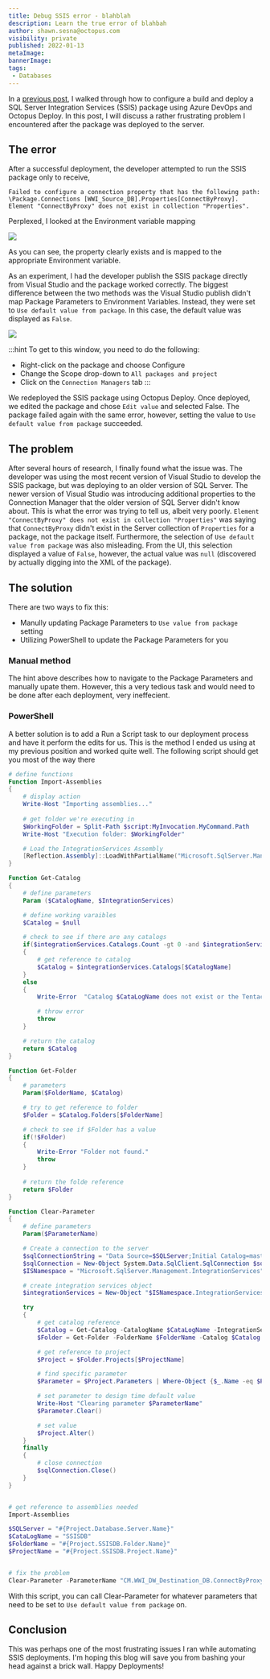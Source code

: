 ```yaml
---
title: Debug SSIS error - blahblah
description: Learn the true error of blahbah
author: shawn.sesna@octopus.com
visibility: private
published: 2022-01-13
metaImage: 
bannerImage: 
tags:
 - Databases
---
```


In a [previous post](https://octopus.com/blog/deploying-ssis), I walked through how to configure a build and deploy a SQL Server Integration Services (SSIS) package using Azure DevOps and Octopus Deploy.  In this post, I will discuss a rather frustrating problem I encountered after the package was deployed to the server.

## The error
After a successful deployment, the developer attempted to run the SSIS package only to receive,

```
Failed to configure a connection property that has the following path: \Package.Connections [WWI_Source_DB].Properties[ConnectByProxy]. Element "ConnectByProxy" does not exist in collection "Properties".
```

Perplexed, I looked at the Environment variable mapping

![](ssis-environment-mapping.png)

As you can see, the property clearly exists and is mapped to the appropriate Environment variable.

As an experiment, I had the developer publish the SSIS package directly from Visual Studio and the package worked correctly.  The biggest difference between the two methods was the Visual Studio publish didn't map Package Parameters to Environment Variables.  Instead, they were set to `Use default value from package`.  In this case, the default value was displayed as `False`.

![](ssis-package-parameter.png)

:::hint
To get to this window, you need to do the following:
- Right-click on the package and choose Configure
- Change the Scope drop-down to `All packages and project`
- Click on the `Connection Managers` tab
:::

We redeployed the SSIS package using Octopus Deploy.  Once deployed, we edited the package and chose `Edit value` and selected False.  The package failed again with the same error, however, setting the value to `Use default value from package` succeeded.

## The problem
After several hours of research, I finally found what the issue was.  The developer was using the most recent version of Visual Studio to develop the SSIS package, but was deploying to an older version of SQL Server.  The newer version of Visual Studio was introducing additional properties to the Connection Manager that the older version of SQL Server didn't know about.  This is what the error was trying to tell us, albeit very poorly.  `Element "ConnectByProxy" does not exist in collection "Properties"` was saying that `ConnectByProxy` didn't exist in the Server collection of `Properties` for a package, not the package itself.  Furthermore, the selection of `Use default value from package` was also misleading.  From the UI, this selection displayed a value of `False`, however, the actual value was `null` (discovered by actually digging into the XML of the package).

## The solution
There are two ways to fix this:
- Manully updating Package Parameters to `Use value from package` setting
- Utilizing PowerShell to update the Package Parameters for you

### Manual method
The hint above describes how to navigate to the Package Parameters and manually upate them.  However, this a very tedious task and would need to be done after each deployment, very ineffecient.

### PowerShell
A better solution is to add a Run a Script task to our deployment process and have it perform the edits for us.  This is the method I ended us using at my previous position and worked quite well.  The following script should get you most of the way there

```PowerShell
# define functions
Function Import-Assemblies
{
    # display action
    Write-Host "Importing assemblies..."
    
    # get folder we're executing in
    $WorkingFolder = Split-Path $script:MyInvocation.MyCommand.Path
    Write-Host "Execution folder: $WorkingFolder"

    # Load the IntegrationServices Assembly
    [Reflection.Assembly]::LoadWithPartialName("Microsoft.SqlServer.Management.IntegrationServices") | Out-Null # Out-Null supresses a message that would normally be displayed saying it loaded out of GAC
}

Function Get-Catalog
{
    # define parameters
    Param ($CatalogName, $IntegrationServices)

    # define working varaibles
    $Catalog = $null

    # check to see if there are any catalogs
    if($integrationServices.Catalogs.Count -gt 0 -and $integrationServices.Catalogs[$CatalogName])
    {
        # get reference to catalog
        $Catalog = $integrationServices.Catalogs[$CatalogName]
    }
    else
    {
        Write-Error  "Catalog $CataLogName does not exist or the Tentacle account does not have access to it."

        # throw error
        throw 
    }

    # return the catalog
    return $Catalog
}

Function Get-Folder
{
    # parameters
    Param($FolderName, $Catalog)

    # try to get reference to folder
    $Folder = $Catalog.Folders[$FolderName]

    # check to see if $Folder has a value
    if(!$Folder)
    {
        Write-Error "Folder not found."
        throw
    }
    
    # return the folde reference
    return $Folder
}

Function Clear-Parameter
{
    # define parameters
    Param($ParameterName)

    # Create a connection to the server
    $sqlConnectionString = "Data Source=$SQLServer;Initial Catalog=master;Integrated Security=SSPI;"
    $sqlConnection = New-Object System.Data.SqlClient.SqlConnection $sqlConnectionString
    $ISNamespace = "Microsoft.SqlServer.Management.IntegrationServices"

    # create integration services object
    $integrationServices = New-Object "$ISNamespace.IntegrationServices" $sqlConnection

    try
    {
        # get catalog reference
        $Catalog = Get-Catalog -CatalogName $CataLogName -IntegrationServices $integrationServices
        $Folder = Get-Folder -FolderName $FolderName -Catalog $Catalog

        # get reference to project
        $Project = $Folder.Projects[$ProjectName]

        # find specific parameter
        $Parameter = $Project.Parameters | Where-Object {$_.Name -eq $ParameterName}

        # set parameter to design time default value
        Write-Host "Clearing parameter $ParameterName"
        $Parameter.Clear()

        # set value
        $Project.Alter()
    }
    finally
    {
        # close connection
        $sqlConnection.Close()
    }
}


# get reference to assemblies needed
Import-Assemblies

$SQLServer = "#{Project.Database.Server.Name}"
$CataLogName = "SSISDB"
$FolderName = "#{Project.SSISDB.Folder.Name}"
$ProjectName = "#{Project.SSISDB.Project.Name}"


# fix the problem
Clear-Parameter -ParameterName "CM.WWI_DW_Destination_DB.ConnectByProxy"
```

With this script, you can call Clear-Parameter for whatever parameters that need to be set to `Use default value from package` on.

## Conclusion
This was perhaps one of the most frustrating issues I ran while automating SSIS deployments.  I'm hoping this blog will save you from bashing your head against a brick wall.  Happy Deployments!